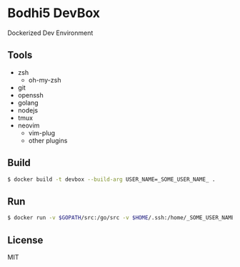 # Bodhi5 DevBox

Dockerized Dev Environment

## Tools

- zsh
  - oh-my-zsh
- git
- openssh
- golang
- nodejs
- tmux
- neovim
  - vim-plug
  - other plugins

## Build

```bash
$ docker build -t devbox --build-arg USER_NAME=_SOME_USER_NAME_ .
```

## Run

```bash
$ docker run -v $GOPATH/src:/go/src -v $HOME/.ssh:/home/_SOME_USER_NAME_/.ssh -it devbox
```

## License

MIT
